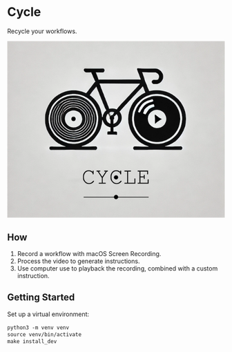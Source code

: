# Cycle

Recycle your workflows.

![cycle logo](assets/cycle-logo.png)

<!-- TODO: Add badges. -->

## How

1. Record a workflow with macOS Screen Recording.
1. Process the video to generate instructions.
1. Use computer use to playback the recording,
   combined with a custom instruction.

## Getting Started

Set up a virtual environment:

```shell
python3 -m venv venv
source venv/bin/activate
make install_dev
```
